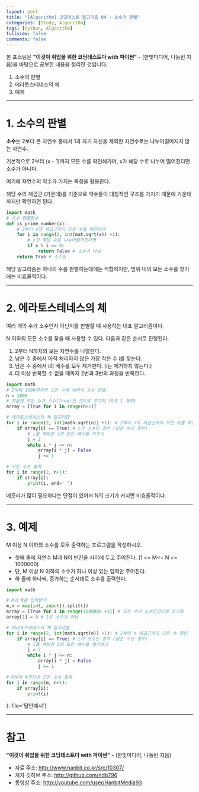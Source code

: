 ```yaml
---
layout: post
title: "[Algorithm] 코딩테스트 알고리즘 04 - 소수의 판별"
categories: [Study, Algorithm]
tags: [Python, Algorithm]
fullview: false
comments: false
---
```


본 포스팅은 **"이것이 취업을 위한 코딩테스트다 with 파이썬"** - (한빛미디어, 나동빈 지음)을 바탕으로 공부한 내용을 정리한 것입니다.

1. 소수의 판별
2. 에라토스테네스의 체
3. 예제

---

# 1. 소수의 판별

**소수**는 2보다 큰 자연수 중에서 1과 자기 자신을 제외한 자연수로는 나누어떨어지지 않는 자연수.

기본적으로 2부터 (x - 1)까지 모든 수를 확인해가며, x가 해당 수로 나누어 떨어진다면 소수가 아니다.

여기에 자연수의 약수가 가지는 특징을 활용한다.

해당 수의 제곱근 (가운데)를 기준으로 약수들이 대칭적인 구조를 가지기 때문에 가운데까지만 확인하면 된다.

```python
import math
# 소수 판별함수
def is_prime_number(x):
	# 2부터 x의 제곱근까지 모든 수를 확인하며
	for i in range(2, int(mat.sqrt(x)) +1):
		# x가 해당 수로 나누어떨어진다면
		if x % i == 0: 
			return False # 소수가 아님
	return True # 소수임
```

해당 알고리즘은 하나의 수를 판별하는데에는 적합하지만, 범위 내의 모든 소수를 찾기에는 비효율적이다.

---

# 2. 에라토스테네스의 체

여러 개의 수가 소수인지 아닌지를 판별할 때 사용하는 대표 알고리즘이다.

N 이하의 모든 소수를 찾을 때 사용할 수 있다. 다음과 같은 순서로 진행된다.

1. 2부터 N까지의 모든 자연수를 나열한다.
2. 남은 수 중에서 아직 처리하지 않은 가장 작은 수 i를 찾는다.
3. 남은 수 중에서 i의 배수를 모두 제거한다. (i는 제거하지 않는다.)
4. 더 이상 반복할 수 없을 때까지 2번과 3번의 과정을 반복한다.

```python
import math
# 2부터 1000까지의 모든 수에 대하여 소수 판별
n = 1000
# 처음엔 모든 수가 소수(True)인 것으로 초기화 (0과 1 제외)
array = [True for i in range(n+1)] 

# 에라토스테네스의 체 알고리즘
for i in range(2, int(math.sqrt(n)) +1): # 2부터 n의 제곱근까지 모든 수를 확인하며
	if array[i] == True: # i가 소수인 경우 (남은 수인 경우)
		# i를 제외한 i의 모든 배수를 지우기
		j = 2
		while i * j <= n:
			array[i * j] = False
			j += 1

# 모든 소수 출력
for i in range(2, n+1):
	if array[i]:
		print(i, end=' ')
```

메모리가 많이 필요하다는 단점이 있어서 N의 크기가 커지면 비효율적이다.

---

# 3. 예제

M 이상 N 이하의 소수를 모두 출력하는 프로그램을 작성하시오.
- 첫째 줄에 자연수 M과 N이 빈칸을 사이에 두고 주어진다. (1 <= M<= N <= 1000000)
- 단, M 이상 N 이하의 소수가 하나 이상 있는 입력만 주어진다.
- 하 줄에 하나씩, 증가하는 순서대로 소수를 출력한다.

```python
import math

# M과 N을 입력받기
m,n = map(int, input().split())
array = [True for i in range(1000000 +1)] # 모든 수가 소수인것으로 초기화
array[1] = 0 # 1은 소수가 아님

# 에라토스테네스의 체 알고리즘
for i in range(2, int(math.sqrt(n)) +1): # 2부터 n 제곱근까지 모든 수 확인
	if array[i] == True: # i가 소수인 경우 (남은 수인 경우)
		# i를 제외한 i의 모든 배수를 제거하기
		j = 2
		while i * j <= n:
			array[i * j] = False
			j += 1

# M부터 N까지의 모든 소수 출력
for i in range(m, n+1):
	if array[i]:
		print(i)
```
{: file='답안예시'}

---

# 참고

**"이것이 취업을 위한 코딩테스트다 with 파이썬"** - (한빛미디어, 나동빈 지음)

- 자료 주소: <http://www.hanbit.co.kr/src/10307/>
- 저자 깃허브 주소: <http://github.com/ndb796>
- 동영상 주소: <http://youtube.com/user/HanbitMedia93>